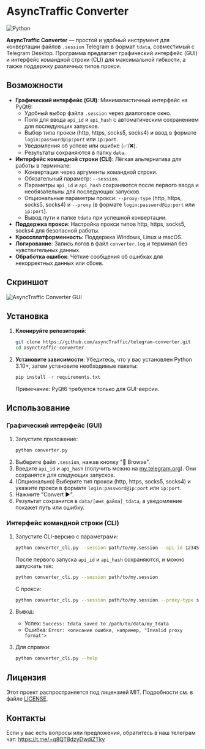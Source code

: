 # AsyncTraffic Converter

![Python](https://img.shields.io/badge/python-3.10%2B-blue)

**AsyncTraffic Converter** — простой и удобный инструмент для конвертации файлов `.session` Telegram в формат `tdata`, совместимый с Telegram Desktop. Программа предлагает графический интерфейс (GUI) и интерфейс командной строки (CLI) для максимальной гибкости, а также поддержку различных типов прокси.

## Возможности

- **Графический интерфейс (GUI)**: Минималистичный интерфейс на PyQt6:
  - Удобный выбор файла `.session` через диалоговое окно.
  - Поля для ввода `api_id` и `api_hash` с автоматическим сохранением для последующих запусков.
  - Выбор типа прокси (http, https, socks5, socks4) и ввод в формате `login:password@ip:port` или `ip:port`.
  - Уведомления об успехе или ошибке (✅/❌).
  - Результаты сохраняются в папку `data`.
- **Интерфейс командной строки (CLI)**: Лёгкая альтернатива для работы в терминале:
  - Конвертация через аргументы командной строки.
  - Обязательный параметр: `--session`.
  - Параметры `api_id` и `api_hash` сохраняются после первого ввода и необязательны для последующих запусков.
  - Опциональные параметры прокси: `--proxy-type` (http, https, socks5, socks4) и `--proxy` (в формате `login:password@ip:port` или `ip:port`).
  - Вывод пути к папке `tdata` при успешной конвертации.
- **Поддержка прокси**: Настройка прокси типов http, https, socks5, socks4 для безопасной работы.
- **Кроссплатформенность**: Поддержка Windows, Linux и macOS.
- **Логирование**: Запись логов в файл `converter.log` и терминал без чувствительных данных.
- **Обработка ошибок**: Чёткие сообщения об ошибках для некорректных данных или сбоев.

## Скриншот

![AsyncTraffic Converter GUI](https://github.com/user-attachments/assets/65937374-f295-4cc7-894c-5c72fbdc60b8)

## Установка

1. **Клонируйте репозиторий**:
   ```bash
   git clone https://github.com/asyncTraffic/telegram-converter.git
   cd asynctraffic-converter
   ```

2. **Установите зависимости**:
   Убедитесь, что у вас установлен Python 3.10+, затем установите необходимые пакеты:
   ```bash
   pip install -r requirements.txt
   ```
   Примечание: PyQt6 требуется только для GUI-версии.

## Использование

### Графический интерфейс (GUI)

1. Запустите приложение:
   ```bash
   python converter.py
   ```
2. Выберите файл `.session`, нажав кнопку "📂 Browse".
3. Введите `api_id` и `api_hash` (получить можно на [my.telegram.org](https://my.telegram.org)). Они сохранятся для следующих запусков.
4. (Опционально) Выберите тип прокси (http, https, socks5, socks4) и укажите прокси в формате `login:password@ip:port` или `ip:port`.
5. Нажмите "Convert ▶️".
6. Результат сохранится в `data/[имя_файла]_tdata`, а уведомление покажет путь или ошибку.

### Интерфейс командной строки (CLI)

1. Запустите CLI-версию с параметрами:
   ```bash
   python converter_cli.py --session path/to/my.session --api-id 123456 --api-hash abcdef1234567890
   ```
   После первого запуска `api_id` и `api_hash` сохраняются, и можно запускать так:
   ```bash
   python converter_cli.py --session path/to/my.session
   ```
   С прокси:
   ```bash
   python converter_cli.py --session path/to/my.session --proxy-type socks5 --proxy user:pass@192.168.1.1:8080
   ```
2. Вывод:
   - Успех: `Success: tdata saved to /path/to/data/my_tdata`
   - Ошибка: `Error: <описание ошибки, например, "Invalid proxy format">`

3. Для справки:
   ```bash
   python converter_cli.py --help
   ```


## Лицензия

Этот проект распространяется под лицензией MIT. Подробности см. в файле [LICENSE](LICENSE).

## Контакты

Если у вас есть вопросы или предложения, обратитесь в наш телеграм чат: https://t.me/+q8QT8dzyDwdiZTky
